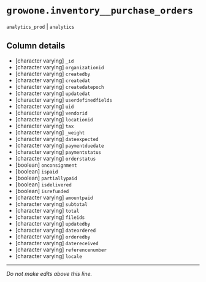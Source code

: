 # `growone.inventory__purchase_orders`
`analytics_prod` | `analytics`

## Column details
* [character varying] `_id`
* [character varying] `organizationid`
* [character varying] `createdby`
* [character varying] `createdat`
* [character varying] `createdatepoch`
* [character varying] `updatedat`
* [character varying] `userdefinedfields`
* [character varying] `uid`
* [character varying] `vendorid`
* [character varying] `locationid`
* [character varying] `tax`
* [character varying] `_weight`
* [character varying] `dateexpected`
* [character varying] `paymentduedate`
* [character varying] `paymentstatus`
* [character varying] `orderstatus`
* [boolean]   `onconsignment`
* [boolean]   `ispaid`
* [boolean]   `partiallypaid`
* [boolean]   `isdelivered`
* [boolean]   `isrefunded`
* [character varying] `amountpaid`
* [character varying] `subtotal`
* [character varying] `total`
* [character varying] `fileids`
* [character varying] `updatedby`
* [character varying] `dateordered`
* [character varying] `orderedby`
* [character varying] `datereceived`
* [character varying] `referencenumber`
* [character varying] `locale`

-------------------------------------------------------------------------------
*Do not make edits above this line.*
